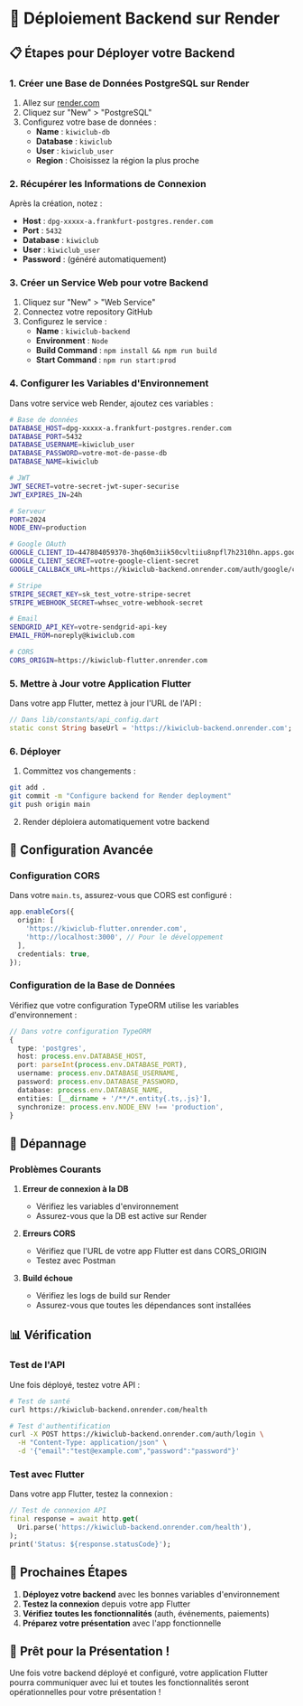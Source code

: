 # 🚀 Déploiement Backend sur Render

## 📋 Étapes pour Déployer votre Backend

### 1. **Créer une Base de Données PostgreSQL sur Render**

1. Allez sur [render.com](https://render.com)
2. Cliquez sur "New" > "PostgreSQL"
3. Configurez votre base de données :
   - **Name** : `kiwiclub-db`
   - **Database** : `kiwiclub`
   - **User** : `kiwiclub_user`
   - **Region** : Choisissez la région la plus proche

### 2. **Récupérer les Informations de Connexion**

Après la création, notez :
- **Host** : `dpg-xxxxx-a.frankfurt-postgres.render.com`
- **Port** : `5432`
- **Database** : `kiwiclub`
- **User** : `kiwiclub_user`
- **Password** : (généré automatiquement)

### 3. **Créer un Service Web pour votre Backend**

1. Cliquez sur "New" > "Web Service"
2. Connectez votre repository GitHub
3. Configurez le service :
   - **Name** : `kiwiclub-backend`
   - **Environment** : `Node`
   - **Build Command** : `npm install && npm run build`
   - **Start Command** : `npm run start:prod`

### 4. **Configurer les Variables d'Environnement**

Dans votre service web Render, ajoutez ces variables :

```bash
# Base de données
DATABASE_HOST=dpg-xxxxx-a.frankfurt-postgres.render.com
DATABASE_PORT=5432
DATABASE_USERNAME=kiwiclub_user
DATABASE_PASSWORD=votre-mot-de-passe-db
DATABASE_NAME=kiwiclub

# JWT
JWT_SECRET=votre-secret-jwt-super-securise
JWT_EXPIRES_IN=24h

# Serveur
PORT=2024
NODE_ENV=production

# Google OAuth
GOOGLE_CLIENT_ID=447804059370-3hq60m3iik50cvltiiu8npfl7h2310hn.apps.googleusercontent.com
GOOGLE_CLIENT_SECRET=votre-google-client-secret
GOOGLE_CALLBACK_URL=https://kiwiclub-backend.onrender.com/auth/google/callback

# Stripe
STRIPE_SECRET_KEY=sk_test_votre-stripe-secret
STRIPE_WEBHOOK_SECRET=whsec_votre-webhook-secret

# Email
SENDGRID_API_KEY=votre-sendgrid-api-key
EMAIL_FROM=noreply@kiwiclub.com

# CORS
CORS_ORIGIN=https://kiwiclub-flutter.onrender.com
```

### 5. **Mettre à Jour votre Application Flutter**

Dans votre app Flutter, mettez à jour l'URL de l'API :

```dart
// Dans lib/constants/api_config.dart
static const String baseUrl = 'https://kiwiclub-backend.onrender.com';
```

### 6. **Déployer**

1. Committez vos changements :
```bash
git add .
git commit -m "Configure backend for Render deployment"
git push origin main
```

2. Render déploiera automatiquement votre backend

## 🔧 Configuration Avancée

### Configuration CORS

Dans votre `main.ts`, assurez-vous que CORS est configuré :

```typescript
app.enableCors({
  origin: [
    'https://kiwiclub-flutter.onrender.com',
    'http://localhost:3000', // Pour le développement
  ],
  credentials: true,
});
```

### Configuration de la Base de Données

Vérifiez que votre configuration TypeORM utilise les variables d'environnement :

```typescript
// Dans votre configuration TypeORM
{
  type: 'postgres',
  host: process.env.DATABASE_HOST,
  port: parseInt(process.env.DATABASE_PORT),
  username: process.env.DATABASE_USERNAME,
  password: process.env.DATABASE_PASSWORD,
  database: process.env.DATABASE_NAME,
  entities: [__dirname + '/**/*.entity{.ts,.js}'],
  synchronize: process.env.NODE_ENV !== 'production',
}
```

## 🐛 Dépannage

### Problèmes Courants

1. **Erreur de connexion à la DB**
   - Vérifiez les variables d'environnement
   - Assurez-vous que la DB est active sur Render

2. **Erreurs CORS**
   - Vérifiez que l'URL de votre app Flutter est dans CORS_ORIGIN
   - Testez avec Postman

3. **Build échoue**
   - Vérifiez les logs de build sur Render
   - Assurez-vous que toutes les dépendances sont installées

## 📊 Vérification

### Test de l'API

Une fois déployé, testez votre API :

```bash
# Test de santé
curl https://kiwiclub-backend.onrender.com/health

# Test d'authentification
curl -X POST https://kiwiclub-backend.onrender.com/auth/login \
  -H "Content-Type: application/json" \
  -d '{"email":"test@example.com","password":"password"}'
```

### Test avec Flutter

Dans votre app Flutter, testez la connexion :

```dart
// Test de connexion API
final response = await http.get(
  Uri.parse('https://kiwiclub-backend.onrender.com/health'),
);
print('Status: ${response.statusCode}');
```

## 🎯 Prochaines Étapes

1. **Déployez votre backend** avec les bonnes variables d'environnement
2. **Testez la connexion** depuis votre app Flutter
3. **Vérifiez toutes les fonctionnalités** (auth, événements, paiements)
4. **Préparez votre présentation** avec l'app fonctionnelle

## 🚀 Prêt pour la Présentation !

Une fois votre backend déployé et configuré, votre application Flutter pourra communiquer avec lui et toutes les fonctionnalités seront opérationnelles pour votre présentation !
